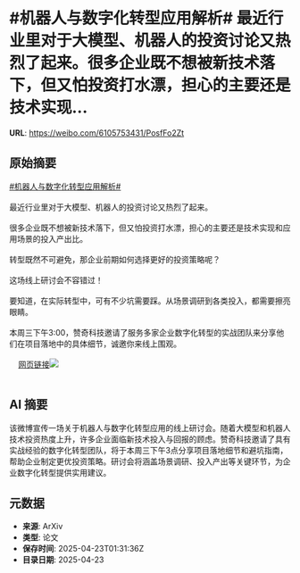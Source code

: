# #机器人与数字化转型应用解析# 最近行业里对于大模型、机器人的投资讨论又热烈了起来。很多企业既不想被新技术落下，但又怕投资打水漂，担心的主要还是技术实现...

**URL**: https://weibo.com/6105753431/PosfFo2Zt

## 原始摘要

<a href="https://m.weibo.cn/search?containerid=231522type%3D1%26t%3D10%26q%3D%23%E6%9C%BA%E5%99%A8%E4%BA%BA%E4%B8%8E%E6%95%B0%E5%AD%97%E5%8C%96%E8%BD%AC%E5%9E%8B%E5%BA%94%E7%94%A8%E8%A7%A3%E6%9E%90%23&amp;extparam=%23%E6%9C%BA%E5%99%A8%E4%BA%BA%E4%B8%8E%E6%95%B0%E5%AD%97%E5%8C%96%E8%BD%AC%E5%9E%8B%E5%BA%94%E7%94%A8%E8%A7%A3%E6%9E%90%23" data-hide=""><span class="surl-text">#机器人与数字化转型应用解析#</span></a> <br><br>最近行业里对于大模型、机器人的投资讨论又热烈了起来。<br><br>很多企业既不想被新技术落下，但又怕投资打水漂，担心的主要还是技术实现和应用场景的投入产出比。<br><br>转型既然不可避免，那企业前期如何选择更好的投资策略呢？<br><br>这场线上研讨会不容错过！<br><br>要知道，在实际转型中，可有不少坑需要踩。从场景调研到各类投入，都需要擦亮眼睛。<br><br>本周三下午3:00，赞奇科技邀请了服务多家企业数字化转型的实战团队来分享他们在项目落地中的具体细节，诚邀你来线上围观。<br><br><a href="https://weibo.cn/sinaurl?u=https%3A%2F%2Fmp.weixin.qq.com%2Fs%2FZ8oG-5D7xZxVT_oyBUYHAQ" data-hide=""><span class="url-icon"><img style="width: 1rem;height: 1rem" src="https://h5.sinaimg.cn/upload/2015/09/25/3/timeline_card_small_web_default.png" referrerpolicy="no-referrer"></span><span class="surl-text">网页链接</span></a><img style="" src="https://tvax2.sinaimg.cn/large/006Fd7o3ly1i0ppxel7tcj31ww334x6p.jpg" referrerpolicy="no-referrer"><br><br>

## AI 摘要

该微博宣传一场关于机器人与数字化转型应用的线上研讨会。随着大模型和机器人技术投资热度上升，许多企业面临新技术投入与回报的顾虑。赞奇科技邀请了具有实战经验的数字化转型团队，将于本周三下午3点分享项目落地细节和避坑指南，帮助企业制定更优投资策略。研讨会将涵盖场景调研、投入产出等关键环节，为企业数字化转型提供实用建议。

## 元数据

- **来源**: ArXiv
- **类型**: 论文
- **保存时间**: 2025-04-23T01:31:36Z
- **目录日期**: 2025-04-23

